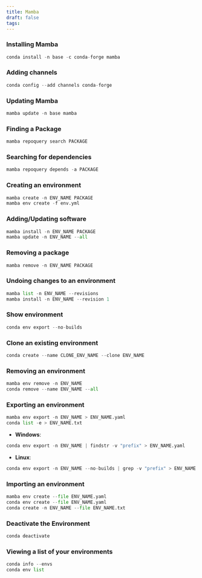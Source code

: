```yaml
---
title: Mamba
draft: false
tags:
---
```

 
### Installing Mamba

```python
conda install -n base -c conda-forge mamba
```

### Adding channels

```python
conda config --add channels conda-forge
```

### Updating Mamba

```python
mamba update -n base mamba
```

### Finding a Package

```python
mamba repoquery search PACKAGE
```

### Searching for dependencies

```python
mamba repoquery depends -a PACKAGE
```

### Creating an environment

```python
mamba create -n ENV_NAME PACKAGE
mamba env create -f env.yml
```

### Adding/Updating software

```python
mamba install -n ENV_NAME PACKAGE
mamba update -n ENV_NAME --all
```

### Removing a package

```python
mamba remove -n ENV_NAME PACKAGE
```

### Undoing changes to an environment

```python
mamba list -n ENV_NAME --revisions
mamba install -n ENV_NAME --revision 1
```

### Show environment

```python
conda env export --no-builds
```

### Clone an existing environment

```python
conda create --name CLONE_ENV_NAME --clone ENV_NAME
```

### Removing an environment

```python
mamba env remove -n ENV_NAME
conda remove --name ENV_NAME --all
```

### Exporting an environment

```python
mamba env export -n ENV_NAME > ENV_NAME.yaml
conda list -e > ENV_NAME.txt
```

- **Windows**:

```python
conda env export -n ENV_NAME | findstr -v "prefix" > ENV_NAME.yaml
```

- **Linux**:

```python
conda env export -n ENV_NAME --no-builds | grep -v "prefix" > ENV_NAME.yaml
```

### Importing an environment

```python
mamba env create --file ENV_NAME.yaml
conda env create --file ENV_NAME.yaml
conda create -n ENV_NAME --file ENV_NAME.txt
```

### Deactivate the Environment

```python
conda deactivate
```

### Viewing a list of your environments

```python
conda info --envs
conda env list
```